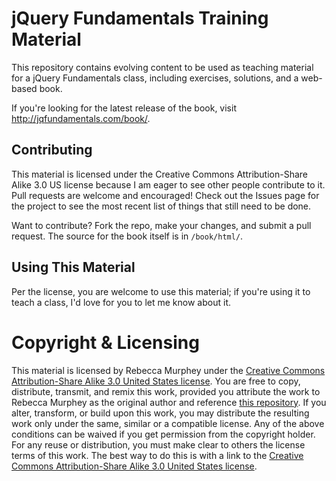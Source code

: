 # jQuery Fundamentals Training Material #
This repository contains evolving content to be used as teaching material for a jQuery Fundamentals class, including exercises, solutions, and a web-based book.

If you're looking for the latest release of the book, visit <http://jqfundamentals.com/book/>.

## Contributing ##
This material is licensed under the Creative Commons Attribution-Share Alike 3.0 US license because I am eager to see other people contribute to it. Pull requests are welcome and encouraged! Check out the Issues page for the project to see the most recent list of things that still need to be done.

Want to contribute? Fork the repo, make your changes, and submit a pull request. The source for the book itself is in `/book/html/`.

## Using This Material ##
Per the license, you are welcome to use this material; if you're using it to teach a class, I'd love for you to let me know about it.

# Copyright & Licensing #
This material is licensed by Rebecca Murphey under the [Creative Commons Attribution-Share Alike 3.0 United States license](http://creativecommons.org/licenses/by-sa/3.0/us/). You are free to copy, distribute, transmit, and remix this work, provided you attribute the work to Rebecca Murphey as the original author and reference [this repository](http://github.com/rmurphey/jqfundamentals). If you alter, transform, or build upon this work, you may distribute the resulting work only under the same, similar or a compatible license. Any of the above conditions can be waived if you get permission from the copyright holder. For any reuse or distribution, you must make clear to others the license terms of this work. The best way to do this is with a link to the [Creative Commons Attribution-Share Alike 3.0 United States license](http://creativecommons.org/licenses/by-sa/3.0/us/).
